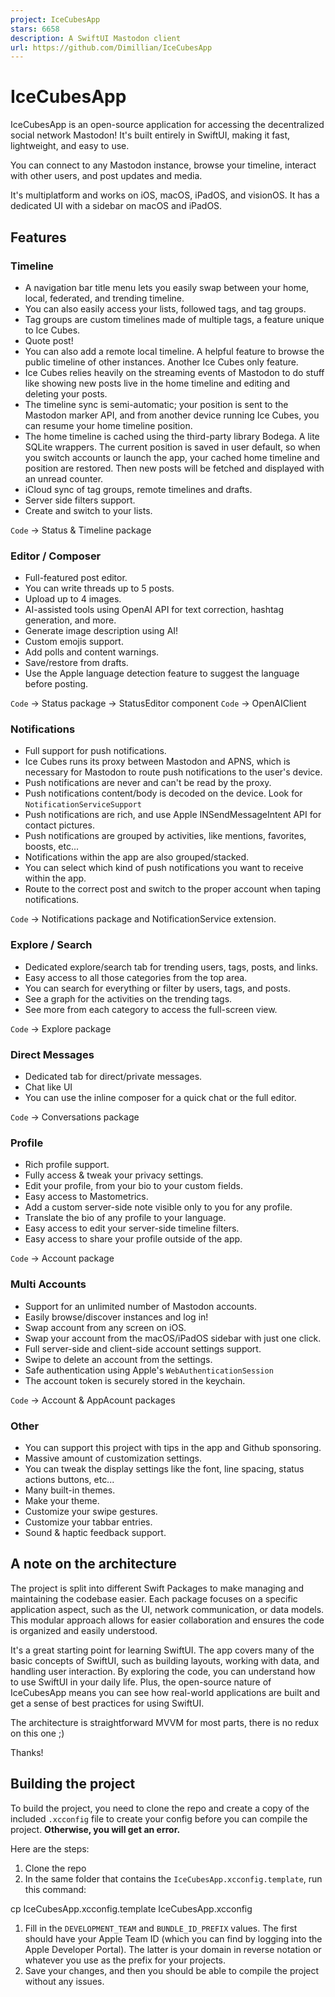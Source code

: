 ```yaml
---
project: IceCubesApp
stars: 6658
description: A SwiftUI Mastodon client
url: https://github.com/Dimillian/IceCubesApp
---
```


IceCubesApp
===========

IceCubesApp is an open-source application for accessing the decentralized social network Mastodon! It's built entirely in SwiftUI, making it fast, lightweight, and easy to use.

You can connect to any Mastodon instance, browse your timeline, interact with other users, and post updates and media.

It's multiplatform and works on iOS, macOS, iPadOS, and visionOS. It has a dedicated UI with a sidebar on macOS and iPadOS.

Features
--------

### Timeline

-   A navigation bar title menu lets you easily swap between your home, local, federated, and trending timeline.
-   You can also easily access your lists, followed tags, and tag groups.
-   Tag groups are custom timelines made of multiple tags, a feature unique to Ice Cubes.
-   Quote post!
-   You can also add a remote local timeline. A helpful feature to browse the public timeline of other instances. Another Ice Cubes only feature.
-   Ice Cubes relies heavily on the streaming events of Mastodon to do stuff like showing new posts live in the home timeline and editing and deleting your posts.
-   The timeline sync is semi-automatic; your position is sent to the Mastodon marker API, and from another device running Ice Cubes, you can resume your home timeline position.
-   The home timeline is cached using the third-party library Bodega. A lite SQLite wrappers. The current position is saved in user default, so when you switch accounts or launch the app, your cached home timeline and position are restored. Then new posts will be fetched and displayed with an unread counter.
-   iCloud sync of tag groups, remote timelines and drafts.
-   Server side filters support.
-   Create and switch to your lists.

`Code` -> Status & Timeline package

### Editor / Composer

-   Full-featured post editor.
-   You can write threads up to 5 posts.
-   Upload up to 4 images.
-   AI-assisted tools using OpenAI API for text correction, hashtag generation, and more.
-   Generate image description using AI!
-   Custom emojis support.
-   Add polls and content warnings.
-   Save/restore from drafts.
-   Use the Apple language detection feature to suggest the language before posting.

`Code` -> Status package -> StatusEditor component `Code` -> OpenAIClient

### Notifications

-   Full support for push notifications.
-   Ice Cubes runs its proxy between Mastodon and APNS, which is necessary for Mastodon to route push notifications to the user's device.
-   Push notifications are never and can't be read by the proxy.
-   Push notifications content/body is decoded on the device. Look for `NotificationServiceSupport`
-   Push notifications are rich, and use Apple INSendMessageIntent API for contact pictures.
-   Push notifications are grouped by activities, like mentions, favorites, boosts, etc...
-   Notifications within the app are also grouped/stacked.
-   You can select which kind of push notifications you want to receive within the app.
-   Route to the correct post and switch to the proper account when taping notifications.

`Code` -> Notifications package and NotificationService extension.

### Explore / Search

-   Dedicated explore/search tab for trending users, tags, posts, and links.
-   Easy access to all those categories from the top area.
-   You can search for everything or filter by users, tags, and posts.
-   See a graph for the activities on the trending tags.
-   See more from each category to access the full-screen view.

`Code` -> Explore package

### Direct Messages

-   Dedicated tab for direct/private messages.
-   Chat like UI
-   You can use the inline composer for a quick chat or the full editor.

`Code` -> Conversations package

### Profile

-   Rich profile support.
-   Fully access & tweak your privacy settings.
-   Edit your profile, from your bio to your custom fields.
-   Easy access to Mastometrics.
-   Add a custom server-side note visible only to you for any profile.
-   Translate the bio of any profile to your language.
-   Easy access to edit your server-side timeline filters.
-   Easy access to share your profile outside of the app.

`Code` -> Account package

### Multi Accounts

-   Support for an unlimited number of Mastodon accounts.
-   Easily browse/discover instances and log in!
-   Swap account from any screen on iOS.
-   Swap your account from the macOS/iPadOS sidebar with just one click.
-   Full server-side and client-side account settings support.
-   Swipe to delete an account from the settings.
-   Safe authentication using Apple's `WebAuthenticationSession`
-   The account token is securely stored in the keychain.

`Code` -> Account & AppAcount packages

### Other

-   You can support this project with tips in the app and Github sponsoring.
-   Massive amount of customization settings.
-   You can tweak the display settings like the font, line spacing, status actions buttons, etc...
-   Many built-in themes.
-   Make your theme.
-   Customize your swipe gestures.
-   Customize your tabbar entries.
-   Sound & haptic feedback support.

A note on the architecture
--------------------------

The project is split into different Swift Packages to make managing and maintaining the codebase easier. Each package focuses on a specific application aspect, such as the UI, network communication, or data models. This modular approach allows for easier collaboration and ensures the code is organized and easily understood.

It's a great starting point for learning SwiftUI. The app covers many of the basic concepts of SwiftUI, such as building layouts, working with data, and handling user interaction. By exploring the code, you can understand how to use SwiftUI in your daily life. Plus, the open-source nature of IceCubesApp means you can see how real-world applications are built and get a sense of best practices for using SwiftUI.

The architecture is straightforward MVVM for most parts, there is no redux on this one ;)

Thanks!

Building the project
--------------------

To build the project, you need to clone the repo and create a copy of the included `.xcconfig` file to create your config before you can compile the project. **Otherwise, you will get an error.**

Here are the steps:

1.  Clone the repo
2.  In the same folder that contains the `IceCubesApp.xcconfig.template`, run this command:

cp IceCubesApp.xcconfig.template IceCubesApp.xcconfig

1.  Fill in the `DEVELOPMENT_TEAM` and `BUNDLE_ID_PREFIX` values. The first should have your Apple Team ID (which you can find by logging into the Apple Developer Portal). The latter is your domain in reverse notation or whatever you use as the prefix for your projects.
2.  Save your changes, and then you should be able to compile the project without any issues.
